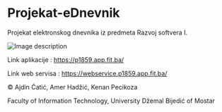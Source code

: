 # Projekat-eDnevnik
Projekat elektronskog dnevnika iz predmeta Razvoj softvera I.


![Image description](RukaLjubavi.Android/app/src/main/res/drawable/logo.png)

Link aplikacije : https://p1859.app.fit.ba/

Link web servisa : https://webservice.p1859.app.fit.ba/

© Ajdin Ćatić, Amer Hadžić, Kenan Pecikoza

Faculty of Information Technology, University Džemal Bijedić of Mostar
